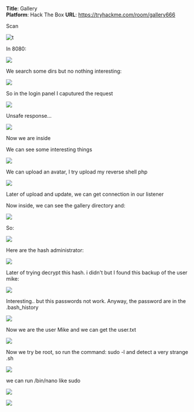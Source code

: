 **Title**: Gallery  
**Platform**: Hack The Box
**URL**: https://tryhackme.com/room/gallery666

Scan

![t](img/gallery1.png)

In 8080:

![](img/gallery2.png)

We search some dirs but no nothing interesting:

![](img/gallery3.png)

So in the login panel I caputured the request

![](img/gallery4.png)

Unsafe response... 

![](img/gallery5.png)

Now we are inside

We can see some interesting things

![](img/gallery9.png)

We can upload an avatar, I try upload my reverse shell php

![](img/gallery8.png)

Later of upload and update, we can get connection in our listener 

Now inside, we can see the gallery directory and: 

![](img/gallery11.png)

So: 

![](img/gallery10.png)

Here are the hash administrator:

![](img/gallery12.png)

Later of trying decrypt this hash. i didn't but I found this backup of the user mike:

![](img/gallery13.png)

Interesting.. but this passwords not work. Anyway, the password are in the .bash_history

![](img/gallery13-1.png)

Now we are the user Mike and we can get the user.txt

![](img/gallery14.png)

Now we try be root, so run the command: sudo -l and detect a very strange .sh

![](img/gallery15.png)

we can run /bin/nano like sudo 

![](img/gallery16.png)

![](img/gallery17.png)
